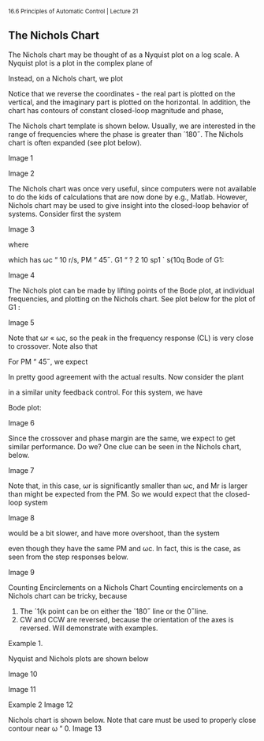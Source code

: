 <sup>16.6 Principles of Automatic Control | Lecture 21</sup>

## The Nichols Chart
The Nichols chart may be thought of as a Nyquist plot on a log scale. A Nyquist plot is a
plot in the complex plane of


Instead, on a Nichols chart, we plot

Notice that we reverse the coordinates - the real part is plotted on the vertical, and the
imaginary part is plotted on the horizontal.
In addition, the chart has contours of constant closed-loop magnitude and phase,

The Nichols chart template is shown below. Usually, we are interested in the range of
frequencies where the phase is greater than ´180˝. The Nichols chart is often expanded (see
plot below).

Image 1

Image 2

The Nichols chart was once very useful, since computers were not available to do the kids of
calculations that are now done by e.g., Matlab.
However, Nichols chart may be used to give insight into the closed-loop behavior of systems.
Consider first the system

Image 3

where

which has ωc “ 10 r/s, PM “ 45˝.
G1 “
?
2 10
sp1 ` s{10q
Bode of G1:

Image 4

The Nichols plot can be made by lifting points of the Bode plot, at individual frequencies,
and plotting on the Nichols chart. See plot below for the plot of G1 :

Image 5

Note that ωr « ωc, so the peak in the frequency response (CL) is very close to crossover.
Note also that

For PM “ 45˝, we expect

In pretty good agreement with the actual results.
Now consider the plant

in a similar unity feedback control. For this system, we have

Bode plot:

Image 6

Since the crossover and phase margin are the same, we expect to get similar performance.
Do we?
One clue can be seen in the Nichols chart, below.

Image 7

Note that, in this case, ωr is significantly smaller than ωc, and Mr is larger than might be expected from the PM. So we would expect that the closed-loop system


Image 8

would be a bit slower, and have more overshoot, than the system

even though they have the same PM and ωc.
In fact, this is the case, as seen from the step responses below.


Image 9

Counting Encirclements on a Nichols Chart
Counting encirclements on a Nichols chart can be tricky, because
1. The ´1{k point can be on either the ´180˝ line or the 0˝line.
2. CW and CCW are reversed, because the orientation of the axes is reversed.
Will demonstrate with examples.

Example 1.

Nyquist and Nichols plots are shown below

Image 10

Image 11

Example 2
Image 12

Nichols chart is shown below. Note that care must be used to properly close contour near
ω “ 0.
Image 13
